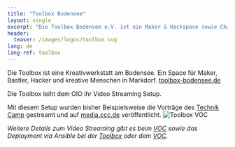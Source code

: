 ```yaml
---
title: "Toolbox Bodensee"
layout: single
excerpt: "Die Toolbox Bodensee e.V. ist ein Maker & Hackspace sowie Chaostreff am Bodensee und leiht dem OIO ihr Video Streaming Setup"
header:
  teaser: /images/logos/toolbox.svg
lang: de
lang-ref: toolbox
---
```


Die Toolbox ist eine Kreativwerkstatt am Bodensee. Ein Space für Maker, Bastler, Hacker und kreative Menschen in Markdorf. [toolbox-bodensee.de](https://toolbox-bodensee.de "Toolbox Webseite")

Die Toolbox leiht dem OIO ihr Video Streaming Setup.

Mit diesem Setup wurden bisher Beispielsweise die Vorträge des [Technik Camp](https://events.ccc.de/2019/06/11/bodensee-technikcamp/) gestreamt und auf [media.ccc.de](https://media.ccc.de/c/tc19) veröffentlicht.
![Toolbox VOC](https://toolbox-bodensee.de/images/toolbox-voc.svg "Toolbox Video Setup")

*Weitere Details zum Video Streaming gibt es beim [VOC](https://github.com/voc/voctomix.git) sowie das Deployment via Ansible bei der [Toolbox](https://github.com/ToolboxBodensee/toolbox-voc_ansible.git) oder dem [VOC](https://github.com/voc/cm.git).*
